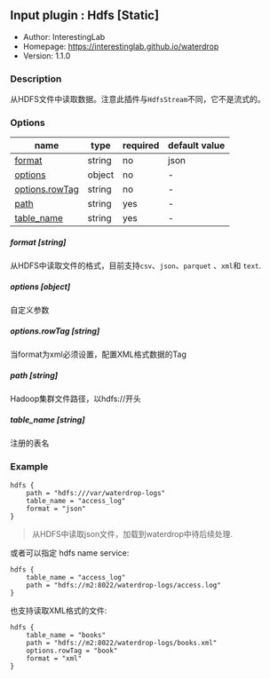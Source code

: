 ## Input plugin : Hdfs [Static]

* Author: InterestingLab
* Homepage: https://interestinglab.github.io/waterdrop
* Version: 1.1.0

### Description

从HDFS文件中读取数据。注意此插件与`HdfsStream`不同，它不是流式的。


### Options

| name | type | required | default value |
| --- | --- | --- | --- |
| [format](#format-string) | string | no | json |
| [options](#options-object) | object | no | - |
| [options.rowTag](#options.rowTag-string) | string | no | - |
| [path](#path-string) | string | yes | - |
| [table_name](#table_name-string) | string | yes | - |

##### format [string]

从HDFS中读取文件的格式，目前支持`csv`、`json`、`parquet` 、`xml`和 `text`.


##### options [object]

自定义参数


##### options.rowTag [string]

当format为xml必须设置，配置XML格式数据的Tag


##### path [string]

Hadoop集群文件路径，以hdfs://开头


##### table_name [string]

注册的表名


### Example

```
hdfs {
    path = "hdfs:///var/waterdrop-logs"
    table_name = "access_log"
    format = "json"
}
```

> 从HDFS中读取json文件，加载到waterdrop中待后续处理.


或者可以指定 hdfs name service:

```
hdfs {
    table_name = "access_log"
    path = "hdfs://m2:8022/waterdrop-logs/access.log"
}
```


也支持读取XML格式的文件:

```
hdfs {
    table_name = "books"
    path = "hdfs://m2:8022/waterdrop-logs/books.xml"
    options.rowTag = "book"
    format = "xml"
}
```
